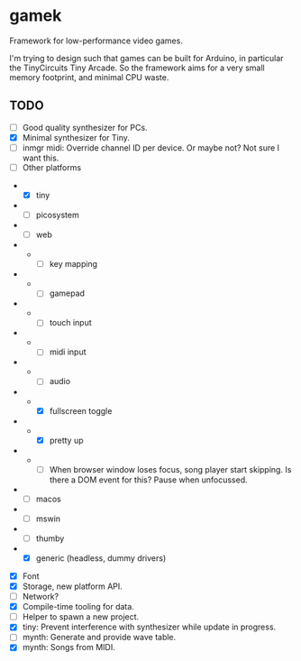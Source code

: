 # gamek

Framework for low-performance video games.

I'm trying to design such that games can be built for Arduino, in particular the TinyCircuits Tiny Arcade.
So the framework aims for a very small memory footprint, and minimal CPU waste.

## TODO

- [ ] Good quality synthesizer for PCs.
- [x] Minimal synthesizer for Tiny.
- [ ] inmgr midi: Override channel ID per device. Or maybe not? Not sure I want this.
- [ ] Other platforms
- - [x] tiny
- - [ ] picosystem
- - [ ] web
- - - [ ] key mapping
- - - [ ] gamepad
- - - [ ] touch input
- - - [ ] midi input
- - - [ ] audio
- - - [x] fullscreen toggle
- - - [x] pretty up
- - - [ ] When browser window loses focus, song player start skipping. Is there a DOM event for this? Pause when unfocussed.
- - [ ] macos
- - [ ] mswin
- - [ ] thumby
- - [x] generic (headless, dummy drivers)
- [x] Font
- [x] Storage, new platform API.
- [ ] Network?
- [x] Compile-time tooling for data.
- [ ] Helper to spawn a new project.
- [x] tiny: Prevent interference with synthesizer while update in progress.
- [ ] mynth: Generate and provide wave table.
- [x] mynth: Songs from MIDI.
